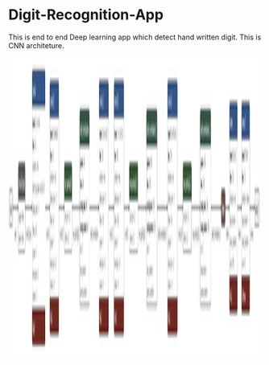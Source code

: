 # Digit-Recognition-App
This is end to end Deep learning app which detect hand written digit. This is CNN architeture. 

<img src="digit_classification.h5 (1).png" alt="CNN Architecture" width="500" height="600">
